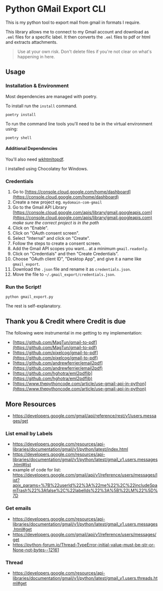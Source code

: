 # Python GMail Export CLI

This is my python tool to export mail from gmail in formats I require.

This library allows me to connect to my Gmail account and download as `.eml` files for a specific label. It then converts the `.eml` files to pdf or html and extracts attachments.

> Use at your own risk. Don't delete files if you're not clear on what's happening in here.


## Usage

### Installation & Environment

Most dependencies are managed with poetry. 

To install run the `install` command.

```
poetry install
```

To run the command line tools you'll need to be in the virtual environment using:

```
poetry shell
```

#### Additional Dependencies

You'll also need [wkhtmltopdf](http://wkhtmltopdf.org/).

I installed using Chocolatey for Windows.


### Credentials

1. Go to [https://console.cloud.google.com/home/dashboard](https://console.cloud.google.com/home/dashboard)
2. Create a new project eg. `mydomain-com-gmail`
3. Go to the Gmail API Library [https://console.cloud.google.com/apis/library/gmail.googleapis.com](https://console.cloud.google.com/apis/library/gmail.googleapis.com)
   *make sure the correct project is in the path*
4. Click on "Enable".
5. Click on "OAuth consent screen".
6. Select "Internal" and click on "Create".
7. Follow the steps to create a consent screen.
8. Add the Gmail API scopes you want... at a minimum `gmail.readonly`.
9. Click on "Credentials" and then "Create Credentials".
10. Choose "OAuth client ID", "Desktop App", and give it a name like `gmail_export`.
11. Download the `.json` file and rename it as `credentials.json`.
12. Move the file to `~/.gmail_export/credentials.json`.

### Run the Script!

```
python gmail_export.py
```

The rest is self-explanatory.


## Thank you & Credit where Credit is due

The following were instrumental in me getting to my implementation:

* [https://github.com/MagTun/gmail-to-pdf](https://github.com/MagTun/gmail-to-pdf)
* [https://github.com/pixelcog/gmail-to-pdf](https://github.com/pixelcog/gmail-to-pdf)
* [https://github.com/andrewferrier/email2pdf](https://github.com/andrewferrier/email2pdf)
* [https://github.com/hghotra/eml2pdflib](https://github.com/hghotra/eml2pdflib)
* [https://www.thepythoncode.com/article/use-gmail-api-in-python](https://www.thepythoncode.com/article/use-gmail-api-in-python)



## More Resources

* https://developers.google.com/gmail/api/reference/rest/v1/users.messages/get

### List email by Labels
* https://developers.google.com/resources/api-libraries/documentation/gmail/v1/python/latest/index.html 
* https://developers.google.com/resources/api-libraries/documentation/gmail/v1/python/latest/gmail_v1.users.messages.html#list
* example of code for list: https://developers.google.com/gmail/api/v1/reference/users/messages/list?apix_params=%7B%22userId%22%3A%22me%22%2C%22includeSpamTrash%22%3Afalse%2C%22labelIds%22%3A%5B%22LM%22%5D%7D

### Get emails

* https://developers.google.com/resources/api-libraries/documentation/gmail/v1/python/latest/gmail_v1.users.messages.html#get
* https://developers.google.com/gmail/api/v1/reference/users/messages/get 
* https://python-forum.io/Thread-TypeError-initial-value-must-be-str-or-None-not-bytes--12161

### Thread

* https://developers.google.com/resources/api-libraries/documentation/gmail/v1/python/latest/gmail_v1.users.threads.html#get
